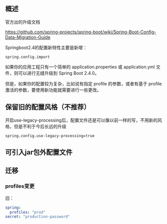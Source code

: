 ## 概述

官方出的升级文档

https://github.com/spring-projects/spring-boot/wiki/Spring-Boot-Config-Data-Migration-Guide

Springboot2.4的配置新特性主要是新增：

```
spring.config.import
```

如果你的应用工程只有一个简单的 application.properties 或 application.yml 文件，则可以进行无缝升级到 Spring Boot 2.4.0。

但是，如果你的配置较为复杂，比如说有指定 profile 的参数，或者有基于 profile 激活的参数，要使用新功能就需要进行一些更改。

## 保留旧的配置风格（不推荐）

开启use-legacy-processing后，配置文件还是可以像以前一样的写，不用新的风格，但是不利于今后长远的升级

```properties
spring.config.use-legacy-processing=true
```

## 可引入jar包外配置文件





## 迁移

### profiles变更

旧：

```yaml
spring:
  profiles: "prod"
secret: "production-password"
```

